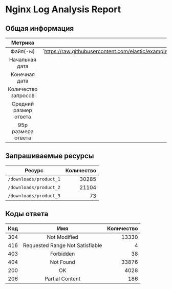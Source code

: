 # Nginx Log Analysis Report

## Общая информация

| Метрика | Значение |
|:--------:|---------:|
| Файл(-ы) | `https://raw.githubusercontent.com/elastic/examples/master/Common%20Data%20Formats/nginx_logs/nginx_logs |
| Начальная дата | - |
| Конечная дата | 03.03.2024 |
| Количество запросов | 51462 |
| Средний размер ответа | 659509b |
| 95p размера ответа | 1768.0b |

## Запрашиваемые ресурсы

| Ресурс | Количество |
|:-------:|-----------:|
| `/downloads/product_1` | 30285 |
| `/downloads/product_2` | 21104 |
| `/downloads/product_3` | 73 |

## Коды ответа

| Код | Имя | Количество |
|:----:|:----:|-----------:|
| 304 | Not Modified | 13330 |
| 416 | Requested Range Not Satisfiable | 4 |
| 403 | Forbidden | 38 |
| 404 | Not Found | 33876 |
| 200 | OK | 4028 |
| 206 | Partial Content | 186 |
